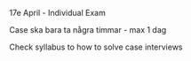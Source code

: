 17e April - Individual Exam

Case ska bara ta några timmar - max 1 dag

Check syllabus to how to solve case interviews

